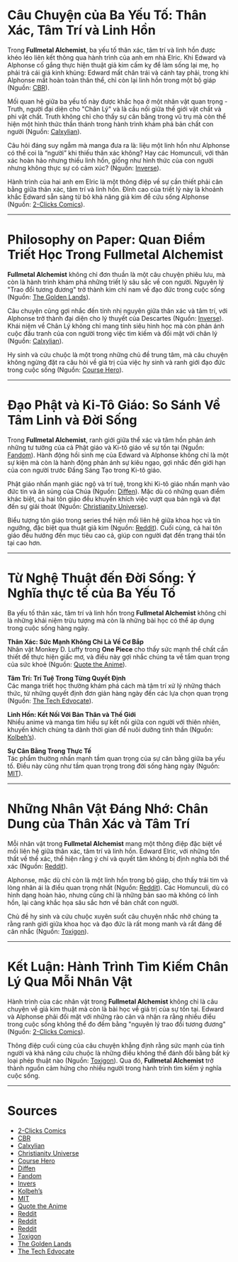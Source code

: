# Câu Chuyện của Ba Yếu Tố: Thân Xác, Tâm Trí và Linh Hồn

Trong **Fullmetal Alchemist**, ba yếu tố thân xác, tâm trí và linh hồn được khéo léo liên kết thông qua hành trình của anh em nhà Elric. Khi Edward và Alphonse cố gắng thực hiện thuật giả kim cấm kỵ để làm sống lại mẹ, họ phải trả cái giá kinh khủng: Edward mất chân trái và cánh tay phải, trong khi Alphonse mất hoàn toàn thân thể, chỉ còn lại linh hồn trong một bộ giáp (Nguồn: [CBR](https://www.cbr.com/fullmetal-alchemist-the-law-of-equivalent-exchange-explained/)).

Mối quan hệ giữa ba yếu tố này được khắc họa ở một nhân vật quan trọng - Truth, người đại diện cho "Chân Lý" và là cầu nối giữa thế giới vật chất và phi vật chất. Truth không chỉ cho thấy sự cân bằng trong vũ trụ mà còn thể hiện một hình thức thần thánh trong hành trình khám phá bản chất con người (Nguồn: [Calxylian](https://calxylian.com/the-epistemology-of-fullmetal-alchemist-brotherhood/)).

Câu hỏi đáng suy ngẫm mà manga đưa ra là: liệu một linh hồn như Alphonse có thể coi là “người” khi thiếu thân xác không? Hay các Homunculi, với thân xác hoàn hảo nhưng thiếu linh hồn, giống như hình thức của con người nhưng không thực sự có cảm xúc? (Nguồn: [Inverse](https://www.inverse.com/article/17504-fullmetal-alchemist-brotherhood-anime-philosophy)).

Hành trình của hai anh em Elric là một thông điệp về sự cần thiết phải cân bằng giữa thân xác, tâm trí và linh hồn. Đỉnh cao của triết lý này là khoảnh khắc Edward sẵn sàng từ bỏ khả năng giả kim để cứu sống Alphonse (Nguồn: [2-Clicks Comics](https://www.2-clicks-comics.com/article/fullmetal-alchemist-manga-alchemical-excellence-and-profound-philosophies/)).

---

# Philosophy on Paper: Quan Điểm Triết Học Trong Fullmetal Alchemist

**Fullmetal Alchemist** không chỉ đơn thuần là một câu chuyện phiêu lưu, mà còn là hành trình khám phá những triết lý sâu sắc về con người. Nguyên lý "Trao đổi tương đương" trở thành kim chỉ nam về đạo đức trong cuộc sống (Nguồn: [The Golden Lands](https://thegoldenlands.wordpress.com/2016/04/02/fullmetal-alchemist-discussion-is-equivalent-exchange-real/)). 

Câu chuyện cũng gợi nhắc đến tính nhị nguyên giữa thân xác và tâm trí, với Alphonse trở thành đại diện cho lý thuyết của Descartes (Nguồn: [Inverse](https://www.inverse.com/article/17504-fullmetal-alchemist-brotherhood-anime-philosophy)). Khái niệm về Chân Lý không chỉ mang tính siêu hình học mà còn phản ánh cuộc đấu tranh của con người trong việc tìm kiếm và đối mặt với chân lý (Nguồn: [Calxylian](https://calxylian.com/the-epistemology-of-fullmetal-alchemist-brotherhood/)).

Hy sinh và cứu chuộc là một trong những chủ đề trung tâm, mà câu chuyện không ngừng đặt ra câu hỏi về giá trị của việc hy sinh và ranh giới đạo đức trong cuộc sống (Nguồn: [Course Hero](https://www.coursehero.com/file/242198659/The-Philosophical-Depth-and-Impact-of-Fullmetal-Alchemistpdf/)).

---

# Đạo Phật và Ki-Tô Giáo: So Sánh Về Tâm Linh và Đời Sống

Trong **Fullmetal Alchemist**, ranh giới giữa thể xác và tâm hồn phản ánh những tư tưởng của cả Phật giáo và Ki-tô giáo về sự tồn tại (Nguồn: [Fandom](https://fma.fandom.com/wiki/Religion)). Hành động hồi sinh mẹ của Edward và Alphonse không chỉ là một sự kiện mà còn là hành động phản ánh sự kiêu ngạo, gợi nhắc đến giới hạn của con người trước Đấng Sáng Tạo trong Ki-tô giáo.

Phật giáo nhấn mạnh giác ngộ và trí tuệ, trong khi Ki-tô giáo nhấn mạnh vào đức tin và ân sủng của Chúa (Nguồn: [Diffen](https://www.diffen.com/difference/Buddhism_vs_Christianity)). Mặc dù có những quan điểm khác biệt, cả hai tôn giáo đều khuyến khích việc vượt qua bản ngã và đạt đến sự giải thoát (Nguồn: [Christianity Universe](https://christianityuniverse.com/christianity-vs-buddhism-whats-the-difference/)).

Biểu tượng tôn giáo trong series thể hiện mối liên hệ giữa khoa học và tín ngưỡng, đặc biệt qua thuật giả kim (Nguồn: [Reddit](https://www.reddit.com/r/MeditationHub/comments/1b0u1zp/religious_symbolism_in_fullmetal_alchemist/)). Cuối cùng, cả hai tôn giáo đều hướng đến mục tiêu cao cả, giúp con người đạt đến trạng thái tồn tại cao hơn.

---

# Từ Nghệ Thuật đến Đời Sống: Ý Nghĩa thực tế của Ba Yếu Tố

Ba yếu tố thân xác, tâm trí và linh hồn trong **Fullmetal Alchemist** không chỉ là những khái niệm trừu tượng mà còn là những bài học có thể áp dụng trong cuộc sống hàng ngày.

**Thân Xác: Sức Mạnh Không Chỉ Là Về Cơ Bắp**  
Nhân vật Monkey D. Luffy trong **One Piece** cho thấy sức mạnh thể chất cần thiết để thực hiện giấc mơ, và điều này gợi nhắc chúng ta về tầm quan trọng của sức khoẻ (Nguồn: [Quote the Anime](https://quotetheanime.com/recommendations/manga-that-will-change-your-life/)).

**Tâm Trí: Trí Tuệ Trong Từng Quyết Định**  
Các manga triết học thường khám phá cách mà tâm trí xử lý những thách thức, từ những quyết định đơn giản hàng ngày đến các lựa chọn quan trọng (Nguồn: [The Tech Edvocate](https://www.thetechedvocate.org/8-best-philosophical-manga-ranked/)).

**Linh Hồn: Kết Nối Với Bản Thân và Thế Giới**  
Nhiều anime và manga tìm hiểu sự kết nối giữa con người với thiên nhiên, khuyến khích chúng ta dành thời gian để nuôi dưỡng tinh thần (Nguồn: [Kolbeh’s](https://kolbehs.com/yugen-anime-exploring-deep-philosophical-and-spiritual-themes/)).

**Sự Cân Bằng Trong Thực Tế**  
Tác phẩm thường nhấn mạnh tầm quan trọng của sự cân bằng giữa ba yếu tố. Điều này cũng như tầm quan trọng trong đời sống hàng ngày (Nguồn: [MIT](https://www.mit.edu/~rei/manga-philosophy.html)).

---

# Những Nhân Vật Đáng Nhớ: Chân Dung của Thân Xác và Tâm Trí

Mỗi nhân vật trong **Fullmetal Alchemist** mang một thông điệp đặc biệt về mối liên hệ giữa thân xác, tâm trí và linh hồn. Edward Elric, với những tổn thất về thể xác, thể hiện rằng ý chí và quyết tâm không bị định nghĩa bởi thể xác (Nguồn: [Reddit](https://www.reddit.com/r/CharacterRant/comments/q26i4h/ultimate_breckdown_of_edward_elrics_character/)). 

Alphonse, mặc dù chỉ còn là một linh hồn trong bộ giáp, cho thấy trái tim và lòng nhân ái là điều quan trọng nhất (Nguồn: [Reddit](https://www.reddit.com/r/FullmetalAlchemist/comments/ifbq6j/the_character_development_of_alphonse_elric_in/)). Các Homunculi, dù có hình dạng hoàn hảo, nhưng cũng chỉ là những bản sao mà không có linh hồn, lại càng khắc họa sâu sắc hơn về bản chất con người.

Chủ đề hy sinh và cứu chuộc xuyên suốt câu chuyện nhắc nhở chúng ta rằng ranh giới giữa khoa học và đạo đức là rất mong manh và rất đáng để cân nhắc (Nguồn: [Toxigon](https://toxigon.com/fullmetal-alchemist-talk-about-themes)).

---

# Kết Luận: Hành Trình Tìm Kiếm Chân Lý Qua Mỗi Nhân Vật

Hành trình của các nhân vật trong **Fullmetal Alchemist** không chỉ là câu chuyện về giả kim thuật mà còn là bài học về giá trị của sự tồn tại. Edward và Alphonse phải đối mặt với những rào cản và nhận ra rằng nhiều điều trong cuộc sống không thể đo đếm bằng "nguyên lý trao đổi tương đương" (Nguồn: [2-Clicks Comics](https://www.2-clicks-comics.com/article/fullmetal-alchemist-manga-alchemical-excellence-and-profound-philosophies)).

Thông điệp cuối cùng của câu chuyện khẳng định rằng sức mạnh của tình người và khả năng cứu chuộc là những điều không thể đánh đổi bằng bất kỳ loại phép thuật nào (Nguồn: [Toxigon](https://toxigon.com/fullmetal-alchemist-talk-about-themes)). Qua đó, **Fullmetal Alchemist** trở thành nguồn cảm hứng cho nhiều người trong hành trình tìm kiếm ý nghĩa cuộc sống.

---

# Sources
- [2-Clicks Comics](https://www.2-clicks-comics.com/article/fullmetal-alchemist-manga-alchemical-excellence-and-profound-philosophies)
- [CBR](https://www.cbr.com/fullmetal-alchemist-the-law-of-equivalent-exchange-explained/)
- [Calxylian](https://calxylian.com/the-epistemology-of-fullmetal-alchemist-brotherhood/)
- [Christianity Universe](https://christianityuniverse.com/christianity-vs-buddhism-whats-the-difference/)
- [Course Hero](https://www.coursehero.com/file/242198659/The-Philosophical-Depth-and-Impact-of-Fullmetal-Alchemistpdf/)
- [Diffen](https://www.diffen.com/difference/Buddhism_vs_Christianity)
- [Fandom](https://fma.fandom.com/wiki/Religion)
- [Invers](https://www.inverse.com/article/17504-fullmetal-alchemist-brotherhood-anime-philosophy)
- [Kolbeh’s](https://kolbehs.com/yugen-anime-exploring-deep-philosophical-and-spiritual-themes/)
- [MIT](https://www.mit.edu/~rei/manga-philosophy.html)
- [Quote the Anime](https://quotetheanime.com/recommendations/manga-that-will-change-your-life/)
- [Reddit](https://www.reddit.com/r/MeditationHub/comments/1b0u1zp/religious_symbolism_in_fullmetal_alchemist/)
- [Reddit](https://www.reddit.com/r/CharacterRant/comments/q26i4h/ultimate_breckdown_of_edward_elrics_character/)
- [Reddit](https://www.reddit.com/r/FullmetalAlchemist/comments/ifbq6j/the_character_development_of_alphonse_elric_in/)
- [Toxigon](https://toxigon.com/fullmetal-alchemist-talk-about-themes)
- [The Golden Lands](https://thegoldenlands.wordpress.com/2016/04/02/fullmetal-alchemist-discussion-is-equivalent-exchange-real/)
- [The Tech Edvocate](https://www.thetechedvocate.org/8-best-philosophical-manga-ranked/)